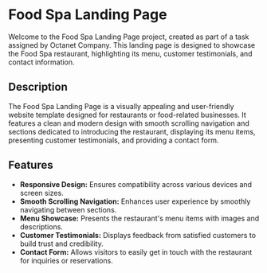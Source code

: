 # Food Spa Landing Page

Welcome to the Food Spa Landing Page project, created as part of a task assigned by Octanet Company. This landing page is designed to showcase the Food Spa restaurant, highlighting its menu, customer testimonials, and contact information.

## Description

The Food Spa Landing Page is a visually appealing and user-friendly website template designed for restaurants or food-related businesses. It features a clean and modern design with smooth scrolling navigation and sections dedicated to introducing the restaurant, displaying its menu items, presenting customer testimonials, and providing a contact form.

## Features

- **Responsive Design:** Ensures compatibility across various devices and screen sizes.
- **Smooth Scrolling Navigation:** Enhances user experience by smoothly navigating between sections.
- **Menu Showcase:** Presents the restaurant's menu items with images and descriptions.
- **Customer Testimonials:** Displays feedback from satisfied customers to build trust and credibility.
- **Contact Form:** Allows visitors to easily get in touch with the restaurant for inquiries or reservations.

